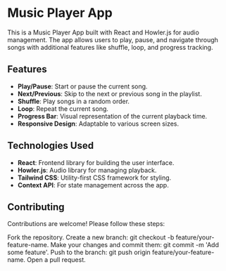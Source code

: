 # Music Player App

This is a Music Player App built with React and Howler.js for audio management. The app allows users to play, pause, and navigate through songs with additional features like shuffle, loop, and progress tracking.

## Features

- **Play/Pause**: Start or pause the current song.
- **Next/Previous**: Skip to the next or previous song in the playlist.
- **Shuffle**: Play songs in a random order.
- **Loop**: Repeat the current song.
- **Progress Bar**: Visual representation of the current playback time.
- **Responsive Design**: Adaptable to various screen sizes.

## Technologies Used

- **React**: Frontend library for building the user interface.
- **Howler.js**: Audio library for managing playback.
- **Tailwind CSS**: Utility-first CSS framework for styling.
- **Context API**: For state management across the app.

## Contributing
Contributions are welcome! Please follow these steps:

Fork the repository.
Create a new branch: git checkout -b feature/your-feature-name.
Make your changes and commit them: git commit -m 'Add some feature'.
Push to the branch: git push origin feature/your-feature-name.
Open a pull request.
